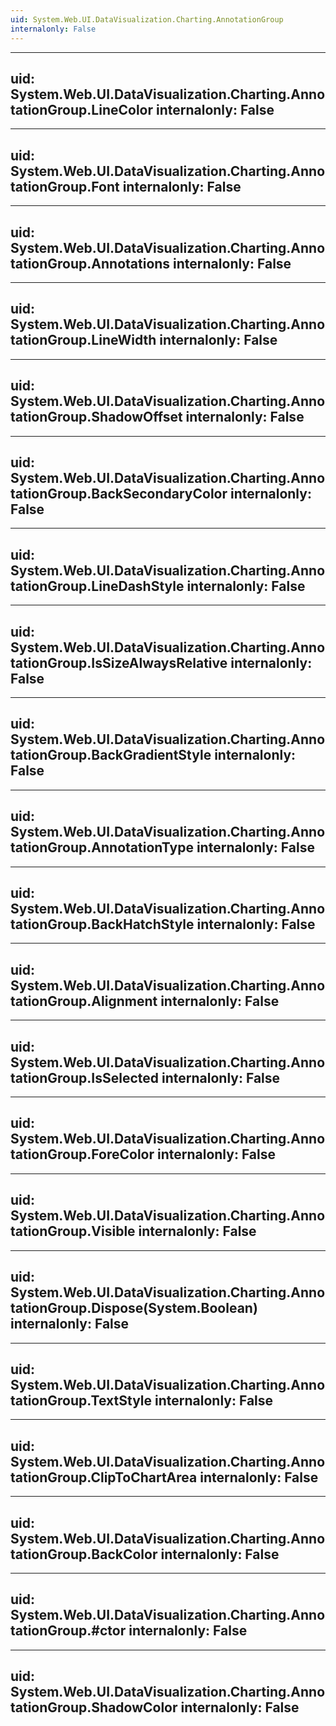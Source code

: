 ```yaml
---
uid: System.Web.UI.DataVisualization.Charting.AnnotationGroup
internalonly: False
---
```


---
uid: System.Web.UI.DataVisualization.Charting.AnnotationGroup.LineColor
internalonly: False
---

---
uid: System.Web.UI.DataVisualization.Charting.AnnotationGroup.Font
internalonly: False
---

---
uid: System.Web.UI.DataVisualization.Charting.AnnotationGroup.Annotations
internalonly: False
---

---
uid: System.Web.UI.DataVisualization.Charting.AnnotationGroup.LineWidth
internalonly: False
---

---
uid: System.Web.UI.DataVisualization.Charting.AnnotationGroup.ShadowOffset
internalonly: False
---

---
uid: System.Web.UI.DataVisualization.Charting.AnnotationGroup.BackSecondaryColor
internalonly: False
---

---
uid: System.Web.UI.DataVisualization.Charting.AnnotationGroup.LineDashStyle
internalonly: False
---

---
uid: System.Web.UI.DataVisualization.Charting.AnnotationGroup.IsSizeAlwaysRelative
internalonly: False
---

---
uid: System.Web.UI.DataVisualization.Charting.AnnotationGroup.BackGradientStyle
internalonly: False
---

---
uid: System.Web.UI.DataVisualization.Charting.AnnotationGroup.AnnotationType
internalonly: False
---

---
uid: System.Web.UI.DataVisualization.Charting.AnnotationGroup.BackHatchStyle
internalonly: False
---

---
uid: System.Web.UI.DataVisualization.Charting.AnnotationGroup.Alignment
internalonly: False
---

---
uid: System.Web.UI.DataVisualization.Charting.AnnotationGroup.IsSelected
internalonly: False
---

---
uid: System.Web.UI.DataVisualization.Charting.AnnotationGroup.ForeColor
internalonly: False
---

---
uid: System.Web.UI.DataVisualization.Charting.AnnotationGroup.Visible
internalonly: False
---

---
uid: System.Web.UI.DataVisualization.Charting.AnnotationGroup.Dispose(System.Boolean)
internalonly: False
---

---
uid: System.Web.UI.DataVisualization.Charting.AnnotationGroup.TextStyle
internalonly: False
---

---
uid: System.Web.UI.DataVisualization.Charting.AnnotationGroup.ClipToChartArea
internalonly: False
---

---
uid: System.Web.UI.DataVisualization.Charting.AnnotationGroup.BackColor
internalonly: False
---

---
uid: System.Web.UI.DataVisualization.Charting.AnnotationGroup.#ctor
internalonly: False
---

---
uid: System.Web.UI.DataVisualization.Charting.AnnotationGroup.ShadowColor
internalonly: False
---

